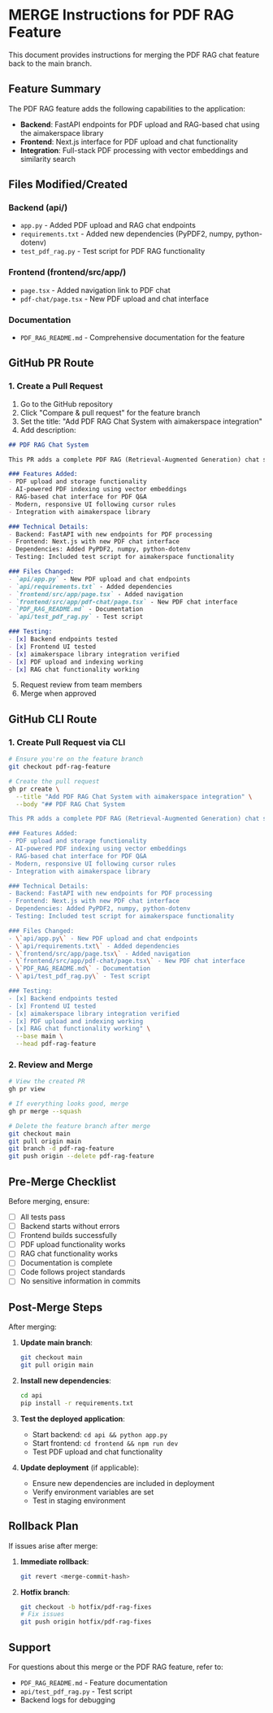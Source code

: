 # MERGE Instructions for PDF RAG Feature

This document provides instructions for merging the PDF RAG chat feature back to the main branch.

## Feature Summary

The PDF RAG feature adds the following capabilities to the application:

- **Backend**: FastAPI endpoints for PDF upload and RAG-based chat using the aimakerspace library
- **Frontend**: Next.js interface for PDF upload and chat functionality
- **Integration**: Full-stack PDF processing with vector embeddings and similarity search

## Files Modified/Created

### Backend (api/)
- `app.py` - Added PDF upload and RAG chat endpoints
- `requirements.txt` - Added new dependencies (PyPDF2, numpy, python-dotenv)
- `test_pdf_rag.py` - Test script for PDF RAG functionality

### Frontend (frontend/src/app/)
- `page.tsx` - Added navigation link to PDF chat
- `pdf-chat/page.tsx` - New PDF upload and chat interface

### Documentation
- `PDF_RAG_README.md` - Comprehensive documentation for the feature

## GitHub PR Route

### 1. Create a Pull Request

1. Go to the GitHub repository
2. Click "Compare & pull request" for the feature branch
3. Set the title: "Add PDF RAG Chat System with aimakerspace integration"
4. Add description:

```markdown
## PDF RAG Chat System

This PR adds a complete PDF RAG (Retrieval-Augmented Generation) chat system to the application.

### Features Added:
- PDF upload and storage functionality
- AI-powered PDF indexing using vector embeddings
- RAG-based chat interface for PDF Q&A
- Modern, responsive UI following cursor rules
- Integration with aimakerspace library

### Technical Details:
- Backend: FastAPI with new endpoints for PDF processing
- Frontend: Next.js with new PDF chat interface
- Dependencies: Added PyPDF2, numpy, python-dotenv
- Testing: Included test script for aimakerspace functionality

### Files Changed:
- `api/app.py` - New PDF upload and chat endpoints
- `api/requirements.txt` - Added dependencies
- `frontend/src/app/page.tsx` - Added navigation
- `frontend/src/app/pdf-chat/page.tsx` - New PDF chat interface
- `PDF_RAG_README.md` - Documentation
- `api/test_pdf_rag.py` - Test script

### Testing:
- [x] Backend endpoints tested
- [x] Frontend UI tested
- [x] aimakerspace library integration verified
- [x] PDF upload and indexing working
- [x] RAG chat functionality working
```

5. Request review from team members
6. Merge when approved

## GitHub CLI Route

### 1. Create Pull Request via CLI

```bash
# Ensure you're on the feature branch
git checkout pdf-rag-feature

# Create the pull request
gh pr create \
  --title "Add PDF RAG Chat System with aimakerspace integration" \
  --body "## PDF RAG Chat System

This PR adds a complete PDF RAG (Retrieval-Augmented Generation) chat system to the application.

### Features Added:
- PDF upload and storage functionality
- AI-powered PDF indexing using vector embeddings
- RAG-based chat interface for PDF Q&A
- Modern, responsive UI following cursor rules
- Integration with aimakerspace library

### Technical Details:
- Backend: FastAPI with new endpoints for PDF processing
- Frontend: Next.js with new PDF chat interface
- Dependencies: Added PyPDF2, numpy, python-dotenv
- Testing: Included test script for aimakerspace functionality

### Files Changed:
- \`api/app.py\` - New PDF upload and chat endpoints
- \`api/requirements.txt\` - Added dependencies
- \`frontend/src/app/page.tsx\` - Added navigation
- \`frontend/src/app/pdf-chat/page.tsx\` - New PDF chat interface
- \`PDF_RAG_README.md\` - Documentation
- \`api/test_pdf_rag.py\` - Test script

### Testing:
- [x] Backend endpoints tested
- [x] Frontend UI tested
- [x] aimakerspace library integration verified
- [x] PDF upload and indexing working
- [x] RAG chat functionality working" \
  --base main \
  --head pdf-rag-feature
```

### 2. Review and Merge

```bash
# View the created PR
gh pr view

# If everything looks good, merge
gh pr merge --squash

# Delete the feature branch after merge
git checkout main
git pull origin main
git branch -d pdf-rag-feature
git push origin --delete pdf-rag-feature
```

## Pre-Merge Checklist

Before merging, ensure:

- [ ] All tests pass
- [ ] Backend starts without errors
- [ ] Frontend builds successfully
- [ ] PDF upload functionality works
- [ ] RAG chat functionality works
- [ ] Documentation is complete
- [ ] Code follows project standards
- [ ] No sensitive information in commits

## Post-Merge Steps

After merging:

1. **Update main branch**:
   ```bash
   git checkout main
   git pull origin main
   ```

2. **Install new dependencies**:
   ```bash
   cd api
   pip install -r requirements.txt
   ```

3. **Test the deployed application**:
   - Start backend: `cd api && python app.py`
   - Start frontend: `cd frontend && npm run dev`
   - Test PDF upload and chat functionality

4. **Update deployment** (if applicable):
   - Ensure new dependencies are included in deployment
   - Verify environment variables are set
   - Test in staging environment

## Rollback Plan

If issues arise after merge:

1. **Immediate rollback**:
   ```bash
   git revert <merge-commit-hash>
   ```

2. **Hotfix branch**:
   ```bash
   git checkout -b hotfix/pdf-rag-fixes
   # Fix issues
   git push origin hotfix/pdf-rag-fixes
   ```

## Support

For questions about this merge or the PDF RAG feature, refer to:
- `PDF_RAG_README.md` - Feature documentation
- `api/test_pdf_rag.py` - Test script
- Backend logs for debugging 